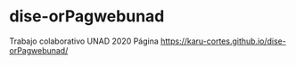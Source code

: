 # dise-orPagwebunad
Trabajo colaborativo UNAD 2020
Página https://karu-cortes.github.io/dise-orPagwebunad/
